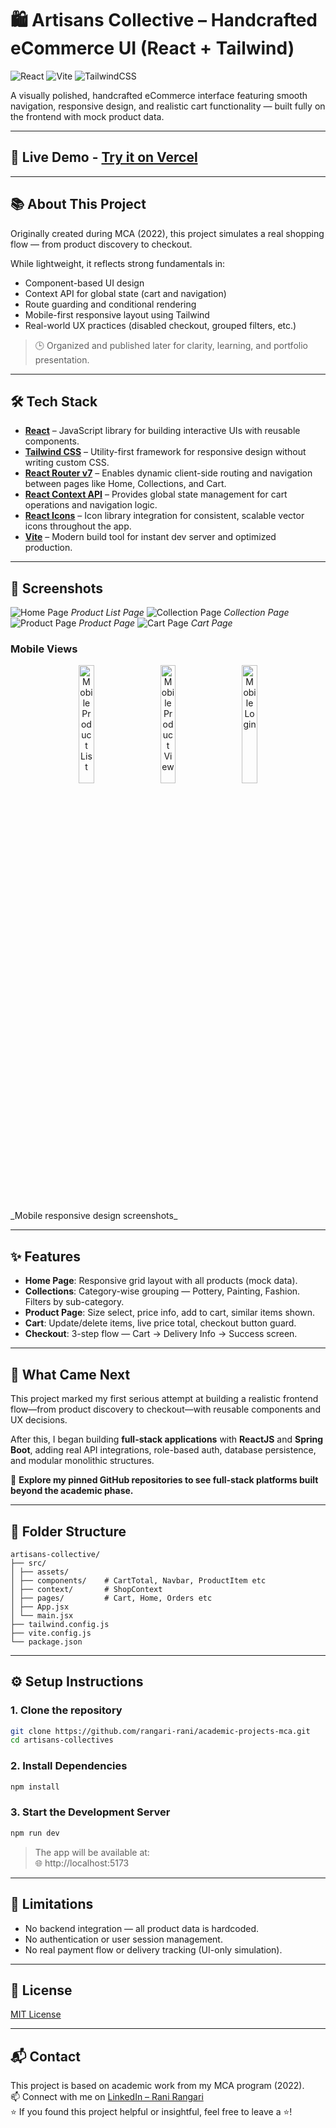 # 🛍️ Artisans Collective – Handcrafted eCommerce UI (React + Tailwind)

![React](https://img.shields.io/badge/React-20232A?style=for-the-badge&logo=react&logoColor=61DAFB)
![Vite](https://img.shields.io/badge/Vite-646CFF?style=for-the-badge&logo=vite&logoColor=white)
![TailwindCSS](https://img.shields.io/badge/TailwindCSS-38B2AC?style=for-the-badge&logo=tailwind-css&logoColor=white)

A visually polished, handcrafted eCommerce interface featuring smooth navigation, responsive design, and realistic cart functionality — built fully on the frontend with mock product data.

---

## 🚀 Live Demo -  [Try it on Vercel](https://artisans-collectives.vercel.app/)

---

## 📚 About This Project

Originally created during MCA (2022), this project simulates a real shopping flow — from product discovery to checkout.

While lightweight, it reflects strong fundamentals in:
- Component-based UI design
- Context API for global state (cart and navigation)
- Route guarding and conditional rendering
- Mobile-first responsive layout using Tailwind
- Real-world UX practices (disabled checkout, grouped filters, etc.)

> 🕒 Organized and published later for clarity, learning, and portfolio presentation.

---

## 🛠️ Tech Stack

- [**React**](https://reactjs.org/) – JavaScript library for building interactive UIs with reusable components. 
- [**Tailwind CSS**](https://tailwindcss.com/) –  Utility-first framework for responsive design without writing custom CSS.   
- [**React Router v7**](https://reactrouter.com/en/main) – Enables dynamic client-side routing and navigation between pages like Home, Collections, and Cart.  
- [**React Context API**](https://reactjs.org/docs/context.html) – Provides global state management for cart operations and navigation logic.  
- [**React Icons**](https://react-icons.github.io/react-icons/) – Icon library integration for consistent, scalable vector icons throughout the app.
- [**Vite**](https://vitejs.dev/) – Modern build tool for instant dev server and optimized production.  
  
---

## 📸 Screenshots

![Home Page](https://github.com/rangari-rani/artisans-collectives/blob/702760e6aec5c2358f54f7878e803c1e76177934/artisans-collective/public/homepage.png)
_Product List Page_
![Collection Page](https://github.com/rangari-rani/artisans-collectives/blob/702760e6aec5c2358f54f7878e803c1e76177934/artisans-collective/public/collection.png)
_Collection Page_
![Product Page](https://github.com/rangari-rani/artisans-collectives/blob/702760e6aec5c2358f54f7878e803c1e76177934/artisans-collective/public/product.png)
_Product Page_
![Cart Page](https://github.com/rangari-rani/artisans-collectives/blob/702760e6aec5c2358f54f7878e803c1e76177934/artisans-collective/public/cart.png)
_Cart Page_

### Mobile Views
<p align="center">
  <img src="https://github.com/rangari-rani/artisans-collectives/blob/aaea177e1388238a67914350999e81638eae26fb/artisans-collective/public/home_mobile.png" alt="Mobile Product List" width="22%">
  &nbsp;&nbsp;&nbsp;
  <img src="https://github.com/rangari-rani/artisans-collectives/blob/aaea177e1388238a67914350999e81638eae26fb/artisans-collective/public/product_mobile.png" alt="Mobile Product View" width="22%">
  &nbsp;&nbsp;&nbsp;
  <img src="https://github.com/rangari-rani/artisans-collectives/blob/aaea177e1388238a67914350999e81638eae26fb/artisans-collective/public/cart_mobile.png" alt="Mobile Login" width="22%">
  
</p>
_Mobile responsive design screenshots_

---

## ✨ Features

- **Home Page**: Responsive grid layout with all products (mock data).
- **Collections**: Category-wise grouping — Pottery, Painting, Fashion. Filters by sub-category.
- **Product Page**: Size select, price info, add to cart, similar items shown.
- **Cart**: Update/delete items, live price total, checkout button guard.
- **Checkout**: 3-step flow — Cart → Delivery Info → Success screen.

---

## 🔄 What Came Next

This project marked my first serious attempt at building a realistic frontend flow—from product discovery to checkout—with reusable components and UX decisions.  

After this, I began building **full-stack applications** with **ReactJS** and **Spring Boot**, adding real API integrations, role-based auth, database persistence, and modular monolithic structures.

📌 **Explore my pinned GitHub repositories to see full-stack platforms built beyond the academic phase.**

---

## 📁 Folder Structure

```
artisans-collective/
├── src/
│ ├── assets/
│ ├── components/    # CartTotal, Navbar, ProductItem etc
│ ├── context/       # ShopContext
│ ├── pages/         # Cart, Home, Orders etc
│ ├── App.jsx
│ └── main.jsx
├── tailwind.config.js
├── vite.config.js
└── package.json
```

---

## ⚙️ Setup Instructions  

### 1. Clone the repository

```bash
git clone https://github.com/rangari-rani/academic-projects-mca.git
cd artisans-collectives
```

### 2. Install Dependencies

```bash
npm install
```

### 3. Start the Development Server  

```bash
npm run dev
```
> The app will be available at:   
> 🌐 http://localhost:5173  

---

## 🚫 Limitations

- No backend integration — all product data is hardcoded.
- No authentication or user session management.
- No real payment flow or delivery tracking (UI-only simulation).

---

## 📜 License

[MIT License](LICENSE)

---

## 📬 Contact

This project is based on academic work from my MCA program (2022).  
📫 Connect with me on [LinkedIn – Rani Rangari](https://www.linkedin.com/in/rani-rangari/)  
⭐ If you found this project helpful or insightful, feel free to leave a ⭐!
